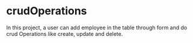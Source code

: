 # crudOperations
In this project, a user can add employee in the table through form and do crud Operations like create, update and delete.
